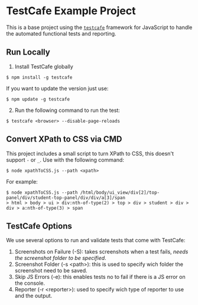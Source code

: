 # TestCafe Example Project

This is a base project using the [`testcafe`](https://github.com/DevExpress/testcafe) framework for JavaScript to handle the automated functional tests and reporting.

## Run Locally

1. Install TestCafe globally

  ```
  $ npm install -g testcafe
  ```

  If you want to update the version just use:

  ```
  $ npm update -g testcafe
  ```

2. Run the following command to run the test:

  ```
  $ testcafe <browser> --disable-page-reloads
  ```

## Convert XPath to CSS via CMD

This project includes a small script to turn XPath to CSS, this doesn't support `-` or `_`. Use with the following command:

  ```
  $ node xpathToCSS.js --path <xpath>
  ```

  For example:

  ```
  $ node xpathToCSS.js --path /html/body/ui_view/div[2]/top-panel/div/student-top-panel/div/div/a[3]/span
  > html > body > ui > div:nth-of-type(2) > top > div > student > div > div > a:nth-of-type(3) > span
  ```

## TestCafe Options

We use several options to run and validate tests that come with TestCafe:

1. Screenshots on Failure (-S): takes screenshots when a test fails, *needs the screenshot folder to be specified*.
2. Screenshot Folder (-s \<path\>): this is used to specify wich folder the screenshot need to be saved.
3. Skip JS Errors (-e): this enables tests no to fail if there is a JS error on the console.
4. Reporter (-r \<reporter\>): used to specify wich type of reporter to use and the output.